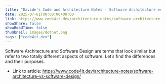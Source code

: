 ```yaml
---
title: "Davide's Code and Architecture Notes - Software Architecture vs Software Design"
date: 2025-07-01T00:00:00+00:00
link: https://www.code4it.dev/architecture-notes/software-architecture-vs-software-design/
showShare: false
showReadTime: false
thumbnail: images/dotnet.png
tags: ["code4it.dev"]
---
```

Software Architecture and Software Design are terms that look similar but refer to two totally different aspects of software. Let’s find the differences and their purposes.

- Link to article: https://www.code4it.dev/architecture-notes/software-architecture-vs-software-design/